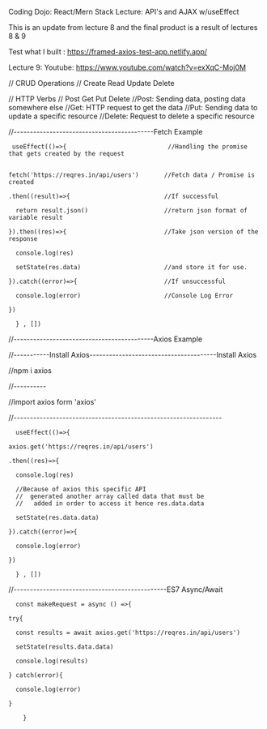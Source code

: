 Coding Dojo: React/Mern Stack Lecture: API's and AJAX w/useEffect

This is an update from lecture 8 and the final product is a result of lectures 8 & 9

Test what I built : https://framed-axios-test-app.netlify.app/

Lecture 9: Youtube: https://www.youtube.com/watch?v=exXqC-Moj0M

// CRUD Operations
// Create
   Read
   Update
   Delete

// HTTP Verbs
// Post
   Get
   Put
   Delete
//Post: Sending data, posting data somewhere else
//Get: HTTP request to get the data
//Put: Sending data to update a specific resource
//Delete: Request to delete a specific resource





//-------------------------------------------Fetch Example


 
     useEffect(()=>{                            //Handling the promise that gets created by the request


    fetch('https://reqres.in/api/users')       //Fetch data / Promise is created
    
    .then((result)=>{                          //If successful
    
      return result.json()                     //return json format of variable result
      
    }).then((res)=>{                           //Take json version of the response
    
      console.log(res)
      
      setState(res.data)                       //and store it for use.
      
    }).catch((error)=>{                        //If unsuccessful
    
      console.log(error)                       //Console Log Error
      
    })
    
      } , [])

//-------------------------------------------Axios Example

//-----------Install Axios---------------------------------------Install Axios

//npm i axios

//----------

//import axios form 'axios'

//----------------------------------------------------------------

      useEffect(()=>{

    axios.get('https://reqres.in/api/users')
    
    .then((res)=>{
    
      console.log(res)
      
      //Because of axios this specific API
      //  generated another array called data that must be
      //   added in order to access it hence res.data.data
      
      setState(res.data.data)
      
    }).catch((error)=>{
    
      console.log(error)
      
    })
    
      } , [])

  //-----------------------------------------------ES7 Async/Await

      const makeRequest = async () =>{
  
    try{
    
      const results = await axios.get('https://reqres.in/api/users')
      
      setState(results.data.data)
      
      console.log(results)
      
    } catch(error){
    
      console.log(error)
      
    }
    
        }
